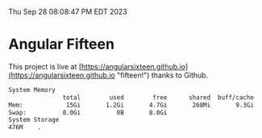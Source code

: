 Thu Sep 28 08:08:47 PM EDT 2023

# Angular Fifteen


This project is live at [https://angularsixteen.github.io](https://angularsixteen.github.io "fifteen!") thanks to Github.

```bash
System Memory
               total        used        free      shared  buff/cache   available
Mem:            15Gi       1.2Gi       4.7Gi       268Mi       9.3Gi        13Gi
Swap:          8.0Gi          0B       8.0Gi
System Storage
476M	.
```
